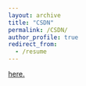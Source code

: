 ```yaml
---
layout: archive
title: "CSDN"
permalink: /CSDN/
author_profile: true
redirect_from:
  - /resume
---
```


[here.](https://blog.csdn.net/duduoott)

